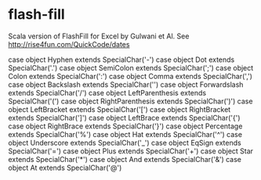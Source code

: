 flash-fill
==========

Scala version of FlashFill for Excel by Gulwani et Al. See http://rise4fun.com/QuickCode/dates

  case object Hyphen extends SpecialChar('-')
  case object Dot extends SpecialChar('.')
  case object SemiColon extends SpecialChar(';')
  case object Colon extends SpecialChar(':')
  case object Comma extends SpecialChar(',')
  case object Backslash extends SpecialChar('\')
  case object Forwardslash extends SpecialChar('/')
  case object LeftParenthesis extends SpecialChar('(')
  case object RightParenthesis extends SpecialChar(')')
  case object LeftBracket  extends SpecialChar('[')
  case object RightBracket extends SpecialChar(']')
  case object LeftBrace  extends SpecialChar('{')
  case object RightBrace extends SpecialChar('}')
  case object Percentage extends SpecialChar('%')
  case object Hat        extends SpecialChar('^')
  case object Underscore extends SpecialChar('_')
  case object EqSign     extends SpecialChar('=')
  case object Plus       extends SpecialChar('+')
  case object Star       extends SpecialChar('*')
  case object And        extends SpecialChar('&')
  case object At         extends SpecialChar('@')